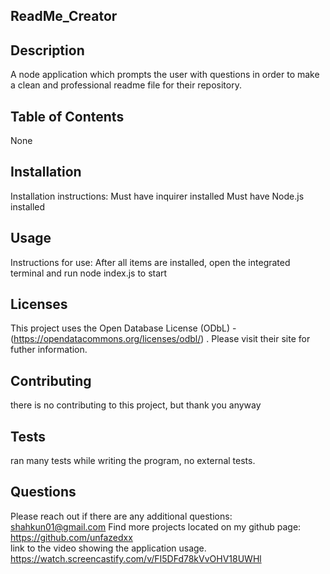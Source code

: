   ## ReadMe_Creator
    
  ## Description
  A node application which prompts the user with questions in order to make a clean and professional readme file for their repository. 
  
  ## Table of Contents 
  None
  
  ## Installation
  Installation instructions:
  Must have inquirer installed
  Must have Node.js installed 
    
  ## Usage
  Instructions for use:
  After all items are installed, open the integrated terminal and run node index.js to start
  
  ## Licenses
  This project uses the Open Database License (ODbL) - (https://opendatacommons.org/licenses/odbl/) . Please visit their site for futher information. 
    
  ## Contributing 
  there is no contributing to this project, but thank you anyway
    
  ## Tests
  ran many tests while writing the program, no external tests. 

  ## Questions 
  Please reach out if there are any additional questions: shahkun01@gmail.com
  Find more projects located on my github page: https://github.com/unfazedxx       
  link to the video showing the application usage. https://watch.screencastify.com/v/FI5DFd78kVvOHV18UWHl